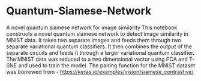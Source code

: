 # Quantum-Siamese-Network
A novel quantum siamese network for image similarity
This notebook constructs a novel quantum siamese network to detect image similarity in MNIST data. 
It takes two separate images and feeds them through two separate variational quantum classifiers. 
It then combines the output of the separate circuits and feeds it through a larger variational quantum classifier.
The MNIST data was reduced to a two dimensional vector using PCA and T-SNE and used to train the model. 
The pairing function for the MNIST dataset was borrowed from - https://keras.io/examples/vision/siamese_contrastive/
